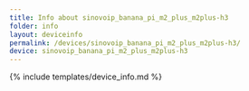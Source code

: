 ```yaml
---
title: Info about sinovoip_banana_pi_m2_plus_m2plus-h3
folder: info
layout: deviceinfo
permalink: /devices/sinovoip_banana_pi_m2_plus_m2plus-h3/
device: sinovoip_banana_pi_m2_plus_m2plus-h3
---
```

{% include templates/device_info.md %}
